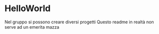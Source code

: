 HelloWorld
==========
Nel gruppo si possono creare diversi progetti
Questo readme in realtà non serve ad un emerita mazza

